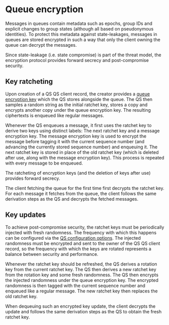 # Queue encryption

Messages in queues contain metadata such as epochs, group IDs and explicit changes to group states (although all based on pseudonymous identities). To protect this metadata against state-leakages, messages in queues are stored encrypted in such a way that only the client owning the queue can decrypt the messages.

Since state-leakage (i.e. state compromise) is part of the threat model, the encryption protocol provides forward secrecy and post-compromise security.

## Key ratcheting

Upon creation of a QS QS client record, the creator provides a [queue encryption key](../glossary.md#queue-encryption-key) which the QS stores alongside the queue. The QS then samples a random string as the initial ratchet key, stores a copy and encrypts another copy under the queue encryption key. The resulting ciphertexts is enqueued like regular messages.

Whenever the QS enqueues a message, it first uses the ratchet key to derive two keys using distinct labels: The next ratchet key and a message encryption key. The message encryption key is used to encrypt the message before tagging it with the current sequence number (and advancing the currently stored sequence number) and enqueuing it. The next ratchet key is stored in place of the old ratchet key (which is deleted after use, along with the message encryption key). This process is repeated with every message to be enqueued.

The ratcheting of encryption keys (and the deletion of keys after use) provides forward secrecy.

The client fetching the queue for the first time first decrypts the ratchet key. For each message it fetches from the queue, the client follows the same derivation steps as the QS and decrypts the fetched messages.

## Key updates

To achieve post-compromise security, the ratchet keys must be periodically injected with fresh randomness. The frequency with which this happens can be configured via the [QS configuration options](../queuing_service.md#qs-configuration-options). The injected randomness must be encrypted and sent to the owner of the QS QS client record, so the frequency with which the keys are rotated represents a balance between security and performance.

Whenever the ratchet key should be refreshed, the QS derives a rotation key from the current ratchet key. The QS then derives a new ratchet key from the rotation key and some fresh randomness. The QS then encrypts the injected randomness under the queue encryption key. The encrypted randomness is then tagged with the current sequence number and enqueued like a regular message. The new ratchet key then replaces the old ratchet key.

When dequeuing such an encrypted key update, the client decrypts the update and follows the same derivation steps as the QS to obtain the fresh ratchet key.